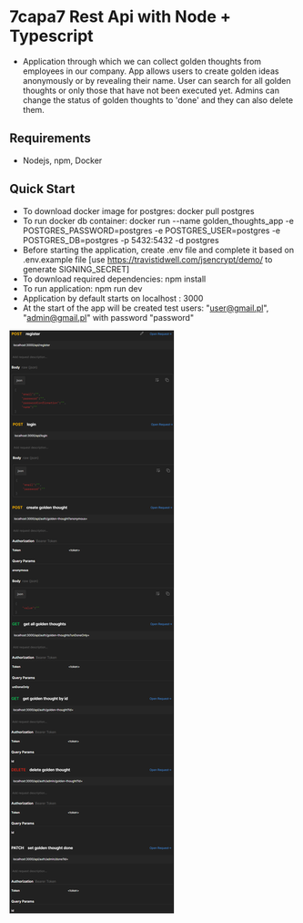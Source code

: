 # 7capa7 Rest Api with Node + Typescript
* Application through which we can collect golden thoughts from employees in our company. App allows users to create golden ideas anonymously or by revealing their name. User can search for all golden thoughts or only those that have not been executed yet. Admins can change the status of golden thoughts to 'done' and they can also delete them.

## Requirements
* Nodejs, npm, Docker

## Quick Start
* To download docker image for postgres: docker pull postgres
* To run docker db container: docker run --name golden_thoughts_app -e POSTGRES_PASSWORD=postgres -e POSTGRES_USER=postgres -e POSTGRES_DB=postgres -p 5432:5432 -d postgres
* Before starting the application, create .env file and complete it based on .env.example file [use https://travistidwell.com/jsencrypt/demo/ to generate SIGNING_SECRET]
* To download required dependencies: npm install
* To run application: npm run dev
* Application by default starts on localhost : 3000
* At the start of the app will be created test users: "user@gmail.pl", "admin@gmail.pl" with password "password"

![postman](postman.png)
